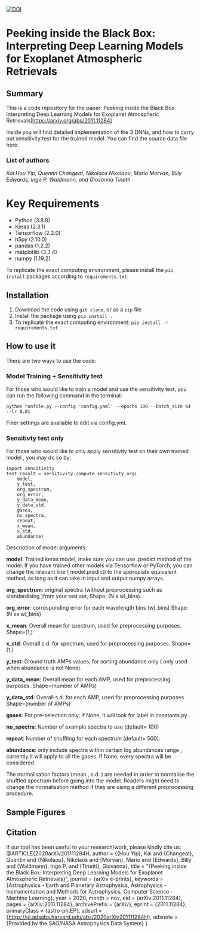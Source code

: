 [![DOI](https://zenodo.org/badge/DOI/10.5281/zenodo.4587377.svg)](https://doi.org/10.5281/zenodo.4587377)



# Peeking inside the Black Box: Interpreting Deep Learning Models for Exoplanet Atmospheric Retrievals

## Summary
This is a code repository for the paper: Peeking inside the Black Box: Interpreting Deep Learning Models for Exoplanet Atmospheric Retrievals[https://arxiv.org/abs/2011.11284]

Inside you will find detailed implementation of the 3 DNNs, and how to carry out sensitivity test for the trained model. You can find the source data file here.

### List of authors
_Kai Hou Yip, Quentin Changeat, Nikolaos Nikolaou, Mario Morvan, Billy Edwards, Ingo P. Waldmann, and Giovanna Tinetti_

# Key Requirements
- Python (3.8.8)
- Keras (2.3.1)
- Tensorflow (2.2.0)
- h5py (2.10.0)
- pandas (1.2.2)
- matplotlib (3.3.4)
- numpy (1.19.2)

To replicate the exact computing environment, please install the `pip install` packages according to `requirements.txt`.
## Installation
1. Download the code using `git clone`, or as a `zip` file
2. Install the package using `pip install . `
3. To replicate the exact computing environment: `pip install -r requirements.txt`

## How to use it
There are two ways to use the code:

### Model Training + Sensitivity test
For those who would like to train a model and use the sensitivity test, you can run the following command in the terminal: 

```
python runfile.py --config 'config.yaml' --epochs 100 --batch_size 64 --lr 0.01
```
Finer settings are available to edit via config.yml. 

### Sensitivty test only
For those who would like to only apply sensitivity test on their own trained model , you may do so by:
```
import sensitivity
test_result = sensitivity.compute_sensitivty_org(
    model,  
    y_test,
    org_spectrum,
    org_error,
    y_data_mean,
    y_data_std,
    gases,
    no_spectra,
    repeat,
    x_mean,
    x_std,
    abundance)
```
Description of model arguments:

**model**: Trained keras model, make sure you can use .predict method of the model. If you have trained other models via Tensorflow or PyTorch, you can change the relevant line ( model.predict) to the appropiate equivalent method, as long as it can take in input and output numpy arrays.

**org_spectrum**: original spectra (without preprocessing such as standardising )from your test set, Shape: (N x wl_bins).

**org_error**: corresponding error for each wavelength bins (wl_bins) Shape: (N xx wl_bins)

**x_mean**: Overall mean for spectrum, used for preprocessing purposes. Shape=(1,)

**x_std**: Overall s.d. for spectrum, used for preprocessing purposes. Shape=(1,)

**y_test**: Ground truth AMPs values, for sorting abundance only ( only used when abundance is not None).

**y_data_mean**: Overall mean for each AMP, used for preprocessing purposes.  Shape=(number of AMPs)

**y_data_std**: Overall s.d. for each AMP, used for preprocessing purposes.  Shape=(number of AMPs)

**gases**: For pre-selection only, if None, it will look for label in constants.py .

**no_spectra**: Number of example spectra to use (default= 100)

**repeat**: Number of shuffling for each spectrum (default= 500).

**abundance**: only include spectra within certain log abundances range , currently it will apply to all the gases. If None, every spectra will be considered.

The normalisation factors (mean , s.d. ) are needed in order to normalise the shuffled spectrum before going into the model. Readers might need to change the normalisation method if they are using a different preprocessing procedure. 

## Sample Figures

## Citation
If our tool has been useful to your research/work, please kindly cite us:
@ARTICLE{2020arXiv201111284H,
       author = {{Hou Yip}, Kai and {Changeat}, Quentin and {Nikolaou}, Nikolaos and {Morvan}, Mario and {Edwards}, Billy and {Waldmann}, Ingo P. and {Tinetti}, Giovanna},
        title = "{Peeking inside the Black Box: Interpreting Deep Learning Models for Exoplanet Atmospheric Retrievals}",
      journal = {arXiv e-prints},
     keywords = {Astrophysics - Earth and Planetary Astrophysics, Astrophysics - Instrumentation and Methods for Astrophysics, Computer Science - Machine Learning},
         year = 2020,
        month = nov,
          eid = {arXiv:2011.11284},
        pages = {arXiv:2011.11284},
archivePrefix = {arXiv},
       eprint = {2011.11284},
 primaryClass = {astro-ph.EP},
       adsurl = {https://ui.adsabs.harvard.edu/abs/2020arXiv201111284H},
      adsnote = {Provided by the SAO/NASA Astrophysics Data System}
}

